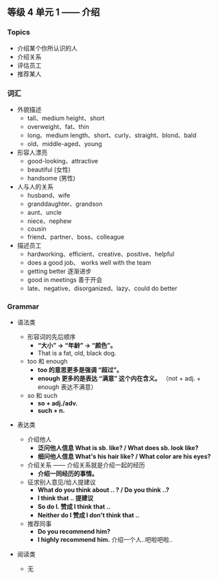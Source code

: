 ## 等级 4 单元 1 —— 介绍

### Topics
* 介绍某个你所认识的人
* 介绍关系
* 评估员工
* 推荐某人

### 词汇
* 外貌描述
    * tall、medium height、short
    * overweight、fat、thin
    * long、medium length、short、curly、straight、blond、bald
    * old、middle-aged、young
* 形容人漂亮
    * good-looking、attractive
    * beautiful (女性)
    * handsome (男性)
* 人与人的关系
    * husband、wife
    * granddaughter、grandson
    * aunt、uncle
    * niece、nephew
    * cousin
    * friend、partner、boss、colleague
* 描述员工
    * hardworking、efficient、creative、positive、helpful
    * does a good job、 works well with the team
    * getting better 逐渐进步
    * good in meetings 善于开会
    * late、negative、disorganized、lazy、could do better

### Grammar
* 语法类
    * 形容词的先后顺序
        * **“大小” -> “年龄” -> “颜色”。**
        * That is a fat, old, black dog.
    * too 和 enough
        * **too 的意思更多是强调 “超过”。**
        * **enough 更多的是表达 “满意” 这个内在含义。** （not + adj. + enough 表达不满意）
    * so 和 such
        * **so + adj./adv.**
        * **such + n.**

* 表达类
    * 介绍他人
        * **泛问他人信息 What is sb. like? / What does sb. look like?**
        * **细问他人信息 What's his hair like? / What color are his eyes?**
    * 介绍关系 —— 介绍关系就是介绍一起的经历
        * **介绍一同经历的事情。**
    * 征求别人意见/给人提建议
        * **What do you think about .. ? / Do you think ..?**
        * **I think that .. 提建议**
        * **So do I. 赞成 I think that ..**
        * **Neither do I 赞成 I don't think that ..**
    * 推荐同事
        * **Do you recommend him?**
        * **I highly recommend him.** 介绍一个人..吧啦吧啦..

* 阅读类
    * 无
